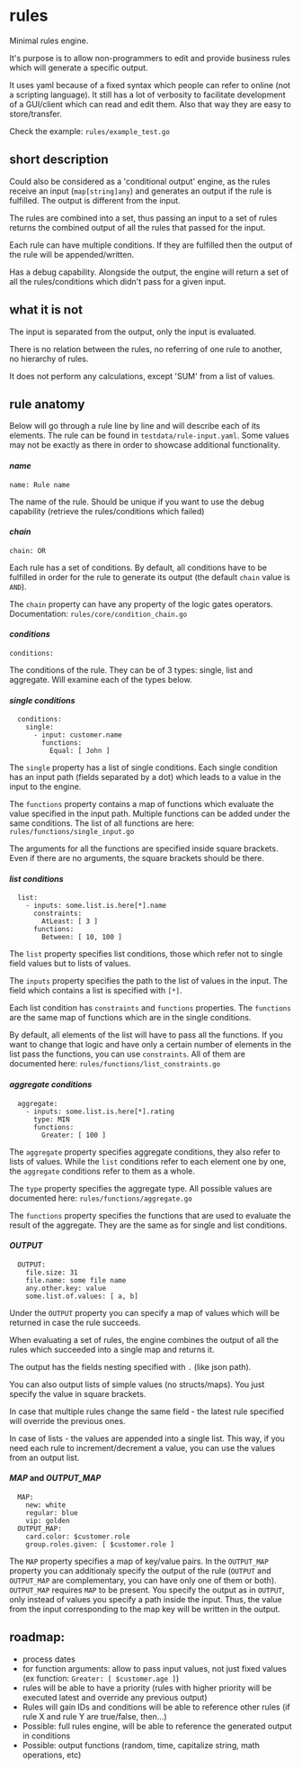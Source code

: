 # rules

Minimal rules engine.

It's purpose is to allow non-programmers to edit and provide business rules which will generate a specific output.

It uses yaml because of a fixed syntax which people can refer to online (not a scripting language). It still has a lot
of verbosity to facilitate development of a GUI/client which can read and edit them. Also that way they are easy to
store/transfer.

Check the example: `rules/example_test.go`

## short description

Could also be considered as a 'conditional output' engine, as the rules receive an input (`map[string]any`) and
generates an output if the rule is fulfilled. The output is different from the input.

The rules are combined into a set, thus passing an input to a set of rules returns the combined output of all the rules
that passed for the input.

Each rule can have multiple conditions. If they are fulfilled then the output of the rule will be appended/written.

Has a debug capability. Alongside the output, the engine will return a set of all the rules/conditions which didn't pass
for a given input.

## what it is not

The input is separated from the output, only the input is evaluated.

There is no relation between the rules, no referring of one rule to another, no hierarchy of rules.

It does not perform any calculations, except 'SUM' from a list of values.

## rule anatomy

Below will go through a rule line by line and will describe each of its elements. The rule can be found in
`testdata/rule-input.yaml`. Some values may not be exactly as there in order to showcase additional functionality.

#### *name*

`name: Rule name`

The name of the rule. Should be unique if you want to use the debug capability (retrieve the rules/conditions which
failed)

#### *chain*

`chain: OR`

Each rule has a set of conditions. By default, all conditions have to be fulfilled in order for the rule to generate its
output (the default `chain` value is `AND`).

The `chain` property can have any property of the logic gates operators. Documentation: `rules/core/condition_chain.go`

#### *conditions*

`conditions:`

The conditions of the rule. They can be of 3 types: single, list and aggregate. Will examine each of the types below.

#### *single conditions*

```
  conditions:
    single:
      - input: customer.name
        functions:
          Equal: [ John ]
```

The `single` property has a list of single conditions. Each single condition has an input path (fields separated by a
dot) which leads to a value in the input to the engine.

The `functions` property contains a map of functions which evaluate the value specified in the input path. Multiple
functions can be added under the same conditions.
The list of all functions are here: `rules/functions/single_input.go`

The arguments for all the functions are specified inside square brackets. Even if there are no arguments, the square
brackets should be there.

#### *list conditions*

```
  list:
    - inputs: some.list.is.here[*].name
      constraints:
        AtLeast: [ 3 ]
      functions:
        Between: [ 10, 100 ]
```

The `list` property specifies list conditions, those which refer not to single field values but to lists of values.

The `inputs` property specifies the path to the list of values in the input. The field which contains a list is
specified with `[*]`.

Each list condition has `constraints` and `functions` properties. The `functions` are the same map of functions which
are in the single conditions.

By default, all elements of the list will have to pass all the functions. If you want to change that logic and have only
a certain number of elements in the list pass the functions, you can use `constraints`.
All of them are documented here: `rules/functions/list_constraints.go`

#### *aggregate conditions*

```
  aggregate:
    - inputs: some.list.is.here[*].rating
      type: MIN
      functions:
        Greater: [ 100 ]
```

The `aggregate` property specifies aggregate conditions, they also refer to lists of values. While the `list` conditions
refer to each element one by one, the `aggregate` conditions refer to them as a whole.

The `type` property specifies the aggregate type. All possible values are documented
here: `rules/functions/aggregate.go`

The `functions` property specifies the functions that are used to evaluate the result of the aggregate. They are the
same as for single and list conditions.

#### *OUTPUT*

```
  OUTPUT:
    file.size: 31
    file.name: some file name
    any.other.key: value
    some.list.of.values: [ a, b]
```

Under the `OUTPUT` property you can specify a map of values which will be returned in case the rule succeeds.

When evaluating a set of rules, the engine combines the output of all the rules which succeeded into a single map and
returns it.

The output has the fields nesting specified with `.` (like json path).

You can also output lists of simple values (no structs/maps). You just specify the value in square brackets.

In case that multiple rules change the same field - the latest rule specified will override the previous ones.

In case of lists - the values are appended into a single list. This way, if you need each rule to increment/decrement a
value, you can use the values from an output list.

#### *MAP* and *OUTPUT_MAP*

```
  MAP:
    new: white
    regular: blue
    vip: golden
  OUTPUT_MAP:
    card.color: $customer.role
    group.roles.given: [ $customer.role ]
```

The `MAP` property specifies a map of key/value pairs. In the `OUTPUT_MAP` property you can additionaly specify the
output of the rule (`OUTPUT` and `OUTPUT_MAP` are complementary, you can have only one of them or both).
`OUTPUT_MAP` requires `MAP` to be present. You specify the output as in `OUTPUT`, only instead of values you specify a
path inside the input.
Thus, the value from the input corresponding to the map key will be written in the output.

## roadmap:

* process dates
* for function arguments: allow to pass input values, not just fixed values (ex function: `Greater: [ $customer.age ]`)
* rules will be able to have a priority (rules with higher priority will be executed latest and override any previous
  output)
* Rules will gain IDs and conditions will be able to reference other rules (if rule X and rule Y are true/false,
  then...)
* Possible: full rules engine, will be able to reference the generated output in conditions
* Possible: output functions (random, time, capitalize string, math operations, etc)